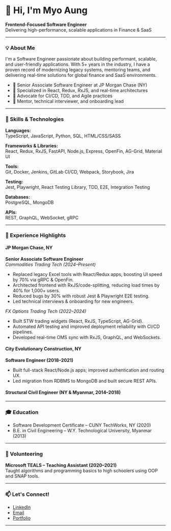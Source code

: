 # 👋 Hi, I'm Myo Aung

**Frontend-Focused Software Engineer**  
Delivering high-performance, scalable applications in Finance & SaaS

---

### 💡 About Me

I'm a Software Engineer passionate about building performant, scalable, and user-friendly applications. With 5+ years in the industry, I have a proven record of modernizing legacy systems, mentoring teams, and delivering real-time solutions for global finance and SaaS environments.

- 🏢 Senior Associate Software Engineer at JP Morgan Chase (NY)
- 🎯 Specialized in React, Redux, RxJS, and real-time architectures
- 💬 Advocate for CI/CD, TDD, and Agile practices
- 👥 Mentor, technical interviewer, and onboarding lead

---

### 🚀 Skills & Technologies

**Languages:**  
TypeScript, JavaScript, Python, SQL, HTML/CSS/SASS

**Frameworks & Libraries:**  
React, Redux, RxJS, FastAPI, Node.js, Express, OpenFin, AG-Grid, Material UI

**Tools:**  
Git, Docker, Jenkins, GitLab CI/CD, Webpack, Storybook, Jira

**Testing:**  
Jest, Playwright, React Testing Library, TDD, E2E, Integration Testing

**Databases:**  
PostgreSQL, MongoDB

**APIs:**  
REST, GraphQL, WebSocket, gRPC

---

### 💼 Experience Highlights

#### JP Morgan Chase, NY
**Senior Associate Software Engineer**  
_Commodities Trading Tech (2024–Present)_
- Replaced legacy Excel tools with React/Redux apps, boosting UI speed by 70% via gRPC & OpenFin.
- Architected frontend with RxJS/code-splitting, reducing load times by 40% for 1,000+ users.
- Reduced bugs by 30% with robust Jest & Playwright E2E testing.
- Led technical interviews & onboarding for new engineers.

_FX Options Trading Tech (2022–2024)_
- Built STW trading widgets (React, RxJS, TypeScript, AG-Grid).
- Automated API testing and improved deployment reliability with CI/CD pipelines.
- Developed real-time OMS sync with RxJS, GraphQL, and WebSockets.

#### City Evolutionary Construction, NY
**Software Engineer (2018–2021)**
- Built full-stack React/Node.js apps; improved authentication and routing UX.
- Led migration from RDBMS to MongoDB and built secure REST APIs.

#### Structural Civil Engineer (NY & Myanmar, 2014–2018)

---

### 🎓 Education

- Software Development Certificate – CUNY TechWorks, NY (2020)
- B.E. in Civil Engineering – W.Y. Technological University, Myanmar (2013)

---

### 🤝 Volunteering

**Microsoft TEALS – Teaching Assistant (2020–2021)**  
Taught algorithms and programming basics to high schoolers using OOP and SNAP tools.

---

### 📫 Let's Connect!

- [LinkedIn](https://www.linkedin.com/in/myo-t-aung)
- [Email](mailto:your.email@myoa86g@gmail.com) 
- [Portfolio](https://www.myothuwinaung.com/) 

---
